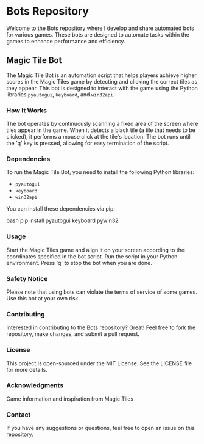 # Bots Repository

Welcome to the Bots repository where I develop and share automated bots for various games. These bots are designed to automate tasks within the games to enhance performance and efficiency.

## Magic Tile Bot

The Magic Tile Bot is an automation script that helps players achieve higher scores in the Magic Tiles game by detecting and clicking the correct tiles as they appear. 
This bot is designed to interact with the game using the Python libraries `pyautogui`, `keyboard`, and `win32api`.

### How It Works

The bot operates by continuously scanning a fixed area of the screen where tiles appear in the game. When it detects a black tile (a tile that needs to be clicked), it performs a mouse click at the tile's location. 
The bot runs until the 'q' key is pressed, allowing for easy termination of the script.

### Dependencies

To run the Magic Tile Bot, you need to install the following Python libraries:

- `pyautogui`
- `keyboard`
- `win32api`

You can install these dependencies via pip:

bash
pip install pyautogui keyboard pywin32

### Usage

Start the Magic Tiles game and align it on your screen according to the coordinates specified in the bot script.
Run the script in your Python environment.
Press 'q' to stop the bot when you are done.

### Safety Notice

Please note that using bots can violate the terms of service of some games. Use this bot at your own risk.

### Contributing

Interested in contributing to the Bots repository? Great! Feel free to fork the repository, make changes, and submit a pull request.

### License

This project is open-sourced under the MIT License. See the LICENSE file for more details.

### Acknowledgments

Game information and inspiration from Magic Tiles

### Contact

If you have any suggestions or questions, feel free to open an issue on this repository.
